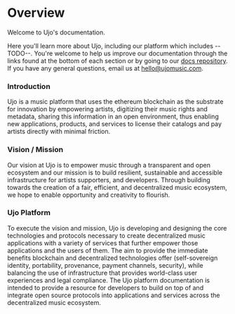 # Overview

Welcome to Ujo's documentation.

Here you'll learn more about Ujo, including our platform which includes --TODO--. You're welcome to help us improve our documentation through the links found at the bottom of each section or by going to our [docs repository](https://github.com/ujoteam/docs). If you have any general questions, email us at [hello@ujomusic.com](mailto:hello@ujomusic.com).

### Introduction

Ujo is a music platform that uses the ethereum blockchain as the substrate for innovation by empowering artists, digitizing their music rights and metadata, sharing this information in an open environment, thus enabling new applications, products, and services to license their catalogs and pay artists directly with minimal friction.

### Vision / Mission

Our vision at Ujo is to empower music through a transparent and open ecosystem and our mission is to build resilient, sustainable and accessible infrastructure for artists supporters, and developers. Through building towards the creation of a fair, efficient, and decentralized music ecosystem, we hope to enable opportunity and creativity to flourish.

### Ujo Platform

To execute the vision and mission, Ujo is developing and designing the core technologies and protocols necessary to create decentralized music applications with a variety of services that further empower those applications and the users of them. The aim to provide the immediate benefits blockchain and decentralized technologies offer (self-sovereign identity, portability, provenance, payment channels, security), while balancing the use of infrastructure that provides world-class user experiences and legal compliance. The Ujo platform documentation is intended to provide a resource for developers to build on top of and integrate open source protocols into applications and services across the decentralized music ecosystem.

